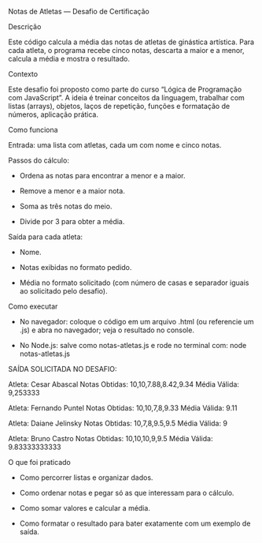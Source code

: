 Notas de Atletas — Desafio de Certificação

Descrição

Este código calcula a média das notas de atletas de ginástica artística. 
Para cada atleta, o programa recebe cinco notas, descarta a maior e a menor, calcula a média e mostra o resultado.

Contexto

Este desafio foi proposto como parte do curso “Lógica de Programação com JavaScript”. A ideia é treinar conceitos da linguagem, trabalhar com listas (arrays), objetos, laços de repetição, funções e formatação de números, aplicação prática.

Como funciona

Entrada: uma lista com atletas, cada um com nome e cinco notas.

Passos do cálculo:

* Ordena as notas para encontrar a menor e a maior.

* Remove a menor e a maior nota.

* Soma as três notas do meio.

* Divide por 3 para obter a média.


Saída para cada atleta:

* Nome.

* Notas exibidas no formato pedido.

* Média no formato solicitado (com número de casas e separador iguais ao solicitado pelo desafio).

Como executar

* No navegador: coloque o código em um arquivo .html (ou referencie um .js) e abra no navegador; veja o resultado no console.

* No Node.js: salve como notas-atletas.js e rode no terminal com: node notas-atletas.js

SAÍDA SOLICITADA NO DESAFIO:

Atleta: Cesar Abascal
Notas Obtidas: 10,10,7.88,8.42,9.34
Média Válida: 9,253333

Atleta: Fernando Puntel
Notas Obtidas: 10,10,7,8,9.33
Média Válida: 9.11

Atleta: Daiane Jelinsky
Notas Obtidas: 10,7,8,9.5,9.5
Média Válida: 9

Atleta: Bruno Castro
Notas Obtidas: 10,10,10,9,9.5
Média Válida: 9.83333333333

O que foi praticado

* Como percorrer listas e organizar dados.

* Como ordenar notas e pegar só as que interessam para o cálculo.

* Como somar valores e calcular a média.

* Como formatar o resultado para bater exatamente com um exemplo de saída.
